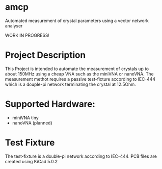 # amcp
Automated measurement of crystal parameters using a vector network analyser

WORK IN PROGRESS!

# Project Description
This Project is intended to automate the measurement of crystals up to about 150MHz using a cheap VNA such as the miniVNA or nanoVNA. The measurement methot requires a passive test-fixture according to IEC-444 which is a douple-pi network terminating the crystal at 12.5Ohm.

# Supported Hardware:
- miniVNA tiny 
- nanoVNA (planned)

# Test Fixture
The test-fixture is a double-pi network according to IEC-444. PCB files are created using KiCad 5.0.2
